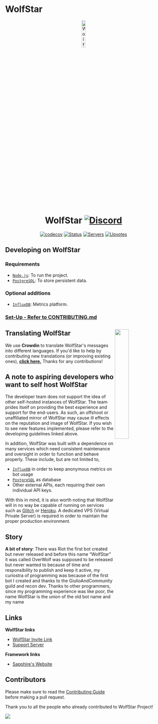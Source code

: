 # WolfStar

<div align="center">

<img src="https://github.com/WolfStarBot.png" width="15%" alt="WolfStar Logo">

# WolfStar [![Discord](https://discord.com/api/guilds/830481105261821952/embed.png)](https://join.wolfstar.rocks)

[![codecov](https://codecov.io/gh/wolfstar-project/wolfstar/branch/main/graph/badge.svg?token=DYhRX6ailX)](https://codecov.io/gh/wolfstar-project/wolfstar)
[![Status](https://top.gg/api/widget/status/854714837388755004.svg?noavatar=true)](https://top.gg/bot/854714837388755004)
[![Servers](https://top.gg/api/widget/servers/854714837388755004.svg?noavatar=true)](https://top.gg/bot/854714837388755004)
[![Upvotes](https://top.gg/api/widget/upvotes/854714837388755004.svg?noavatar=true)](https://top.gg/bot/854714837388755004)

</div>

## Developing on WolfStar

### Requirements

-   [`Node.js`][`Node.js`]: To run the project.
-   [`PostgreSQL`][`PostgreSQL`]: To store persistent data.

### Optional additions

-   [`InfluxDB`][`InfluxDB`]: Metrics platform.

### [Set-Up - Refer to CONTRIBUTING.md]

## Translating WolfStar <a href="https://translation.wolfstar.rocks" target="_blank"><img src="https://support.crowdin.com/assets/logos/crowdin-core-logo.png" align="right" width="30%"></a>

We use **Crowdin** to translate WolfStar's messages into different languages. If you'd like to help by contributing new translations (or improving existing ones), [**click here.**](https://translation.wolfstar.rocks) Thanks for any contributions!

## A note to aspiring developers who want to self host WolfStar

The developer team does not support the idea of other self-hosted instances of WolfStar. The team prides itself on providing the best experience and support for the end-users. As such, an offshoot or unaffiliated mirror of WolfStar may cause ill effects on the reputation and image of WolfStar. If you wish to see new features implemented, please refer to the developing guidelines linked above.

In addition, WolfStar was built with a dependence on many services which need consistent maintenance and oversight in order to function and behave properly. These include, but are not limited to,

-   [`InfluxDB`][`InfluxDB`] in order to keep anonymous metrics on bot usage
-   [`PostgreSQL`][`PostgreSQL`] as database
-   Other external APIs, each requiring their own individual API keys.

With this in mind, it is also worth noting that WolfStar will in no way be capable of running on services such as [Glitch] or [Heroku]. A dedicated VPS (Virtual Private Server) is required in order to maintain the proper production environment.

## Story

**A bit of story**: There was Riot the first bot created but never released and before this name “WolfStar” it was called OverWolf was supposed to be released but never wanted to because of time and responsibility to publish and keep it active, my curiostra of programming was because of the first bot I created and thanks to the GiulioAndCommunity guild and recon dev. Thanks to other programmers, since my programming experience was like poor, the name WolfStar is the union of the old bot name and my name

## Links

**WolfStar links**

-   [WolfStar Invite Link]
-   [Support Server]

**Framework links**

-   [Sapphire's Website]

## Contributors

Please make sure to read the [Contributing Guide][contributing] before making a pull request.

Thank you to all the people who already contributed to WolfStar Project!

<a href="https://github.com/wolfstar-project/wolfstar/graphs/contributors">
  <img src="https://contrib.rocks/image?repo=wolfstar-project/wolfstar" />
</a>

[contributing]: https://github.com/WolfStar-project/.github/blob/main/.github/CONTRIBUTING.md
[`.net`]: https://docs.microsoft.com/en-gb/dotnet/
[`entity framework`]: https://docs.microsoft.com/en-gb/ef/
[`influxdb`]: https://v2.docs.influxdata.com/v2.0/get-started/
[`node.js`]: https://nodejs.org/en/download/current/
[`postgresql`]: https://www.postgresql.org/download/
[`redis`]: https://redis.io
[glitch]: https://glitch.com/
[heroku]: https://www.heroku.com/
[sapphire framework]: https://github.com/sapphiredev/framework
[sapphire's website]: https://sapphirejs.dev
[sapphiredev]: https://github.com/sapphiredev
[set-up - refer to contributing.md]: /.github/CONTRIBUTING.md
[WolfStar invite link]: https://invite.wolfstar.rocks
[support server]: https://join.wolfstar.rocks

